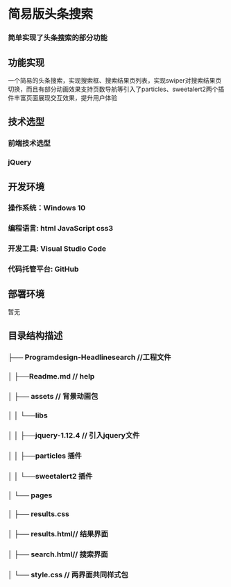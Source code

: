 # 简易版头条搜索
### 简单实现了头条搜索的部分功能
## 功能实现
一个简易的头条搜索，实现搜索框、搜索结果页列表，实现swiper对搜索结果页切换，而且有部分动画效果支持页数导航等引入了particles、sweetalert2两个插件丰富页面展现交互效果，提升用户体验
## 技术选型
### 前端技术选型
### jQuery
## 开发环境
### 操作系统：Windows 10
### 编程语言:  html JavaScript css3
### 开发工具: Visual Studio Code
### 代码托管平台: GitHub
## 部署环境
暂无
## 目录结构描述
###  ├── Programdesign-Headlinesearch //工程文件
###  │  ├──Readme.md // help
###  │  ├── assets // 背景动画包
###  │  │   └──libs
###  │  │       ├──jquery-1.12.4  // 引入jquery文件
###  │  │       ├──particles  插件
###  │  │       └──sweetalert2 插件
###  │  └── pages       
###  │        ├── results.css
###  │        ├── results.html// 结果界面
###  │        ├── search.html// 搜索界面
###  │        └── style.css // 两界面共同样式包
